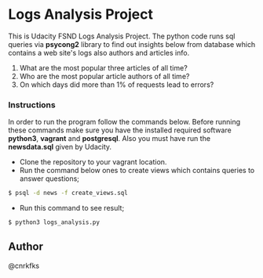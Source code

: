 # Logs Analysis Project
This is Udacity FSND Logs Analysis Project. The python code runs sql queries via **psycong2** library to find out insights below from database which contains a web site's logs also authors and articles info.
1. What are the most popular three articles of all time?
2. Who are the most popular article authors of all time?
3. On which days did more than 1% of requests lead to errors?

### Instructions
In order to run the program follow the commands below. Before running these commands make sure you have the installed required software **python3**, **vagrant** and **postgresql**. Also you must have run the **newsdata.sql** given by Udacity.

* Clone the repository to your vagrant location.
* Run the command below ones to create views which contains queries to answer questions;
```sh
$ psql -d news -f create_views.sql
```

* Run this command to see result;
```sh
$ python3 logs_analysis.py
```

## Author
@cnrkfks